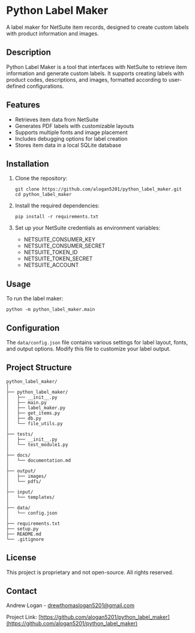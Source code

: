 # Python Label Maker

A label maker for NetSuite item records, designed to create custom labels with product information and images.

## Description

Python Label Maker is a tool that interfaces with NetSuite to retrieve item information and generate custom labels. It supports creating labels with product codes, descriptions, and images, formatted according to user-defined configurations.

## Features

- Retrieves item data from NetSuite
- Generates PDF labels with customizable layouts
- Supports multiple fonts and image placement
- Includes debugging options for label creation
- Stores item data in a local SQLite database

## Installation

1. Clone the repository:
   ```
   git clone https://github.com/alogan5201/python_label_maker.git
   cd python_label_maker
   ```

2. Install the required dependencies:
   ```
   pip install -r requirements.txt
   ```

3. Set up your NetSuite credentials as environment variables:
   - NETSUITE_CONSUMER_KEY
   - NETSUITE_CONSUMER_SECRET
   - NETSUITE_TOKEN_ID
   - NETSUITE_TOKEN_SECRET
   - NETSUITE_ACCOUNT

## Usage

To run the label maker:

```
python -m python_label_maker.main
```

## Configuration

The `data/config.json` file contains various settings for label layout, fonts, and output options. Modify this file to customize your label output.

## Project Structure

```
python_label_maker/
│
├── python_label_maker/
│   ├── __init__.py
│   ├── main.py
│   ├── label_maker.py
│   ├── get_items.py
│   ├── db.py
│   └── file_utils.py
│
├── tests/
│   ├── __init__.py
│   └── test_module1.py
│
├── docs/
│   └── documentation.md
│
├── output/
│   ├── images/
│   └── pdfs/
│
├── input/
│   └── templates/
│
├── data/
│   └── config.json
│
├── requirements.txt
├── setup.py
├── README.md
└── .gitignore
```

## License

This project is proprietary and not open-source. All rights reserved.

## Contact

Andrew Logan - drewthomaslogan5201@gmail.com

Project Link: [https://github.com/alogan5201/python_label_maker](https://github.com/alogan5201/python_label_maker)
